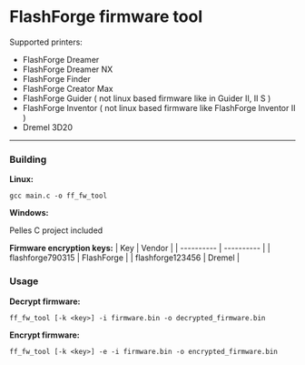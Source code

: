# FlashForge firmware tool
Supported printers:
* FlashForge Dreamer
* FlashForge Dreamer NX
* FlashForge Finder
* FlashForge Creator Max
* FlashForge Guider ( not linux based firmware like in Guider II, II S )
* FlashForge Inventor ( not linux based firmware like FlashForge Inventor II )
* Dremel 3D20
------------
### Building
**Linux:**

`gcc main.c -o ff_fw_tool`

**Windows:**

Pelles C project included

**Firmware encryption keys:**
| Key | Vendor |
| ---------- | ---------- |
| flashforge790315 | FlashForge |
| flashforge123456 | Dremel |
### Usage
**Decrypt firmware:**

`ff_fw_tool [-k <key>] -i firmware.bin -o decrypted_firmware.bin`

**Encrypt firmware:**

`ff_fw_tool [-k <key>] -e -i firmware.bin -o encrypted_firmware.bin`